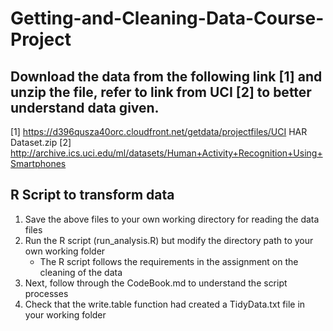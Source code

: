 # Getting-and-Cleaning-Data-Course-Project

## Download the data from the following link [1] and unzip the file, refer to link from UCI [2] to better understand data given.
[1] https://d396qusza40orc.cloudfront.net/getdata/projectfiles/UCI HAR Dataset.zip
[2] http://archive.ics.uci.edu/ml/datasets/Human+Activity+Recognition+Using+Smartphones

## R Script to transform data
1. Save the above files to your own working directory for reading the data files
2. Run the R script (run_analysis.R) but modify the directory path to your own working folder
    * The R script follows the requirements in the assignment on the cleaning of the data
3. Next, follow through the CodeBook.md to understand the script processes
4. Check that the write.table function had created a TidyData.txt file in your working folder
